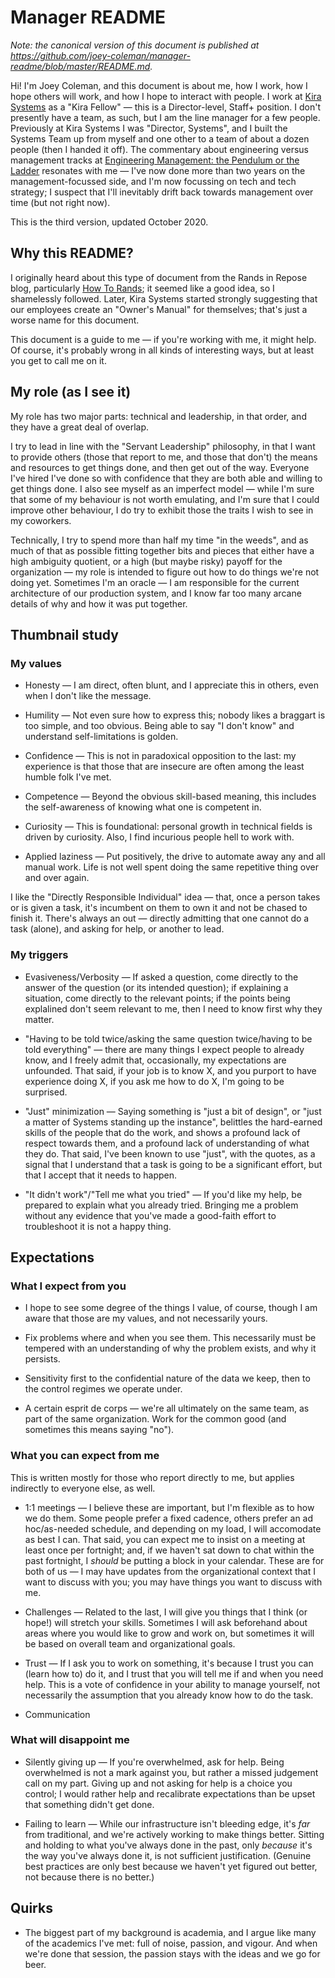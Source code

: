 # Manager README

_Note: the canonical version of this document is published at <https://github.com/joey-coleman/manager-readme/blob/master/README.md>._

Hi!  I'm Joey Coleman, and this document is about me, how I work, how I hope others will work, and how I hope to interact with people.  I work at [Kira Systems](https://kirasystems.com/) as a "Kira Fellow" — this is a Director-level, Staff+ position.  I don't presently have a team, as such, but I am the line manager for a few people.  Previously at Kira Systems I was "Director, Systems", and I built the Systems Team up from myself and one other to a team of about a dozen people (then I handed it off).  The commentary about engineering versus management tracks at [Engineering Management: the Pendulum or the Ladder](https://charity.wtf/2019/01/04/engineering-management-the-pendulum-or-the-ladder/) resonates with me — I've now done more than two years on the management-focussed side, and I'm now focussing on tech and tech strategy; I suspect that I'll inevitably drift back towards management over time (but not right now).

This is the third version, updated October 2020.


## Why this README?

I originally heard about this type of document from the Rands in Repose blog, particularly [How To Rands](https://randsinrepose.com/archives/how-to-rands/); it seemed like a good idea, so I shamelessly followed.  Later, Kira Systems started strongly suggesting that our employees create an "Owner's Manual" for themselves; that's just a worse name for this document.

This document is a guide to me — if you're working with me, it might help.  Of course, it's probably wrong in all kinds of interesting ways, but at least you get to call me on it.


## My role (as I see it)

My role has two major parts: technical and leadership, in that order, and they have a great deal of overlap.

I try to lead in line with the "Servant Leadership" philosophy, in that I want to provide others (those that report to me, and those that don't) the means and resources to get things done, and then get out of the way.  Everyone I've hired I've done so with confidence that they are both able and willing to get things done.  I also see myself as an imperfect model — while I'm sure that some of my behaviour is not worth emulating, and I'm sure that I could improve other behaviour, I do try to exhibit those the traits I wish to see in my coworkers.

Technically, I try to spend more than half my time "in the weeds", and as much of that as possible fitting together bits and pieces that either have a high ambiguity quotient, or a high (but maybe risky) payoff for the organization — my role is intended to figure out how to do things we're not doing yet.  Sometimes I'm an oracle — I am responsible for the current architecture of our production system, and I know far too many arcane details of why and how it was put together.


## Thumbnail study

### My values

* Honesty — I am direct, often blunt, and I appreciate this in others, even when I don't like the message.

* Humility — Not even sure how to express this; nobody likes a braggart is too simple, and too obvious.  Being able to say "I don't know" and understand self-limitations is golden.

* Confidence — This is not in paradoxical opposition to the last: my experience is that those that are insecure are often among the least humble folk I've met.

* Competence — Beyond the obvious skill-based meaning, this includes the self-awareness of knowing what one is competent in.

* Curiosity — This is foundational: personal growth in technical fields is driven by curiosity.  Also, I find incurious people hell to work with.

* Applied laziness — Put positively, the drive to automate away any and all manual work.  Life is not well spent doing the same repetitive thing over and over again.

I like the "Directly Responsible Individual" idea — that, once a person takes or is given a task, it's incumbent on them to own it and not be chased to finish it.  There's always an out — directly admitting that one cannot do a task (alone), and asking for help, or another to lead.

### My triggers

* Evasiveness/Verbosity — If asked a question, come directly to the answer of the question (or its intended question); if explaining a situation, come directly to the relevant points; if the points being explalined don't seem relevant to me, then I need to know first why they matter.

* "Having to be told twice/asking the same question twice/having to be told everything" — there are many things I expect people to already know, and I freely admit that, occasionally, my expectations are unfounded.  That said, if your job is to know X, and you purport to have experience doing X, if you ask me how to do X, I'm going to be surprised.

* "Just" minimization — Saying something is "just a bit of design", or "just a matter of Systems standing up the instance", belittles the hard-earned skills of the people that do the work, and shows a profound lack of respect towards them, and a profound lack of understanding of what they do.  That said, I've been known to use "just", with the quotes, as a signal that I understand that a task is going to be a significant effort, but that I accept that it needs to happen.

* "It didn't work"/"Tell me what you tried" — If you'd like my help, be prepared to explain what you already tried.  Bringing me a problem without any evidence that you've made a good-faith effort to troubleshoot it is not a happy thing.


## Expectations

### What I expect from you

* I hope to see some degree of the things I value, of course, though I am aware that those are my values, and not necessarily yours.

* Fix problems where and when you see them.  This necessarily must be tempered with an understanding of why the problem exists, and why it persists.

* Sensitivity first to the confidential nature of the data we keep, then to the control regimes we operate under.

* A certain esprit de corps — we're all ultimately on the same team, as part of the same organization.  Work for the common good (and sometimes this means saying "no").


### What you can expect from me

This is written mostly for those who report directly to me, but applies indirectly to everyone else, as well.

* 1:1 meetings — I believe these are important, but I'm flexible as to how we do them.  Some people prefer a fixed cadence, others prefer an ad hoc/as-needed schedule, and depending on my load, I will accomodate as best I can.  That said, you can expect me to insist on a meeting at least once per fortnight; and, if we haven't sat down to chat within the past fortnight, I _should_ be putting a block in your calendar.  These are for both of us — I may have updates from the organizational context that I want to discuss with you; you may have things you want to discuss with me.

* Challenges — Related to the last, I will give you things that I think (or hope!) will stretch your skills.  Sometimes I will ask beforehand about areas where you would like to grow and work on, but sometimes it will be based on overall team and organizational goals.

* Trust — If I ask you to work on something, it's because I trust you can (learn how to) do it, and I trust that you will tell me if and when you need help.  This is a vote of confidence in your ability to manage yourself, not necessarily the assumption that you already know how to do the task.

* Communication


### What will disappoint me

* Silently giving up — If you're overwhelmed, ask for help.  Being overwhelmed is not a mark against you, but rather a missed judgement call on my part.  Giving up and not asking for help is a choice you control; I would rather help and recalibrate expectations than be upset that something didn't get done.

* Failing to learn — While our infrastructure isn't bleeding edge, it's _far_ from traditional, and we're actively working to make things better.  Sitting and holding to what you've always done in the past, only _because_ it's the way you've always done it, is not sufficient justification.  (Genuine best practices are only best because we haven't yet figured out better, not because there is no better.)


## Quirks

* The biggest part of my background is academia, and I argue like many of the academics I've met: full of noise, passion, and vigour.  And when we're done that session, the passion stays with the ideas and we go for beer.
